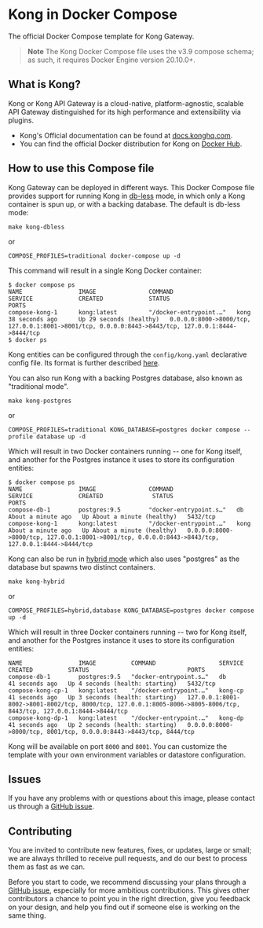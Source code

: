 # Kong in Docker Compose

The official Docker Compose template for Kong Gateway.

> **Note**
> The Kong Docker Compose file uses the v3.9 compose schema; as such,
> it requires Docker Engine version 20.10.0+.

## What is Kong?

Kong or Kong API Gateway is a cloud-native, platform-agnostic, scalable API
Gateway distinguished for its high performance and extensibility via plugins.

- Kong's Official documentation can be found at [docs.konghq.com][kong-docs-url].
- You can find the official Docker distribution for Kong on [Docker Hub][kong-docker-url].

## How to use this Compose file

Kong Gateway can be deployed in different ways. This Docker Compose file provides
support for running Kong in [db-less][kong-docs-dbless] mode, in which only a Kong
container is spun up, or with a backing database. The default is db-less mode:

```shell
make kong-dbless
```

or

```shell
COMPOSE_PROFILES=traditional docker-compose up -d
```

This command will result in a single Kong Docker container:

```shell
$ docker compose ps
NAME                IMAGE               COMMAND                  SERVICE             CREATED             STATUS                    PORTS
compose-kong-1      kong:latest         "/docker-entrypoint.…"   kong                38 seconds ago      Up 29 seconds (healthy)   0.0.0.0:8000->8000/tcp, 127.0.0.1:8001->8001/tcp, 0.0.0.0:8443->8443/tcp, 127.0.0.1:8444->8444/tcp
$ docker ps
```

Kong entities can be configured through the `config/kong.yaml` declarative config
file. Its format is further described [here][kong-docs-dbless-file].

You can also run Kong with a backing Postgres database, also known as "traditional mode".

``` shell
make kong-postgres
```

or

```shell
COMPOSE_PROFILES=traditional KONG_DATABASE=postgres docker compose --profile database up -d
```

Which will result in two Docker containers running -- one for Kong itself, and
another for the Postgres instance it uses to store its configuration entities:

```shell
$ docker compose ps
NAME                IMAGE               COMMAND                  SERVICE             CREATED              STATUS                        PORTS
compose-db-1        postgres:9.5        "docker-entrypoint.s…"   db                  About a minute ago   Up About a minute (healthy)   5432/tcp
compose-kong-1      kong:latest         "/docker-entrypoint.…"   kong                About a minute ago   Up About a minute (healthy)   0.0.0.0:8000->8000/tcp, 127.0.0.1:8001->8001/tcp, 0.0.0.0:8443->8443/tcp, 127.0.0.1:8444->8444/tcp
```

Kong can also be run in [hybrid mode](https://docs.konghq.com/gateway/latest/production/deployment-topologies/hybrid-mode/) which also uses "postgres" as the database but spawns two distinct containers.

``` shell
make kong-hybrid
```

or

``` shell
COMPOSE_PROFILES=hybrid,database KONG_DATABASE=postgres docker compose up -d
```

Which will result in three Docker containers running -- two for Kong itself, and
another for the Postgres instance it uses to store its configuration entities:

``` shell
NAME                IMAGE          COMMAND                  SERVICE   CREATED          STATUS                            PORTS
compose-db-1        postgres:9.5   "docker-entrypoint.s…"   db        41 seconds ago   Up 4 seconds (health: starting)   5432/tcp
compose-kong-cp-1   kong:latest    "/docker-entrypoint.…"   kong-cp   41 seconds ago   Up 3 seconds (health: starting)   127.0.0.1:8001-8002->8001-8002/tcp, 8000/tcp, 127.0.0.1:8005-8006->8005-8006/tcp, 8443/tcp, 127.0.0.1:8444->8444/tcp
compose-kong-dp-1   kong:latest    "/docker-entrypoint.…"   kong-dp   41 seconds ago   Up 2 seconds (health: starting)   0.0.0.0:8000->8000/tcp, 8001/tcp, 0.0.0.0:8443->8443/tcp, 8444/tcp
```

Kong will be available on port `8000` and `8001`. You can customize the template
with your own environment variables or datastore configuration.

## Issues

If you have any problems with or questions about this image, please contact us
through a [GitHub issue][github-new-issue].

## Contributing

You are invited to contribute new features, fixes, or updates, large or small;
we are always thrilled to receive pull requests, and do our best to process them
as fast as we can.

Before you start to code, we recommend discussing your plans through a [GitHub
issue][github-new-issue], especially for more ambitious contributions. This
gives other contributors a chance to point you in the right direction, give you
feedback on your design, and help you find out if someone else is working on the
same thing.

[kong-docs-url]: https://docs.konghq.com/
[kong-docs-dbless]: https://docs.konghq.com/gateway/latest/production/deployment-topologies/db-less-and-declarative-config/#main
[kong-docs-dbless-file]: https://docs.konghq.com/gateway/latest/production/deployment-topologies/db-less-and-declarative-config/#declarative-configuration-format
[kong-docker-url]: https://hub.docker.com/_/kong
[github-new-issue]: https://github.com/Kong/docker-kong/issues/new
